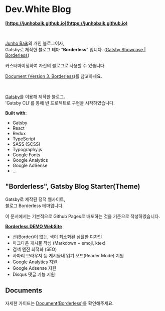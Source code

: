 # Dev.White Blog

**[https://junhobaik.github.io](https://junhobaik.github.io)**

<br/>

[Junho Baik](https://github.com/junhobaik)의 개인 블로그이자,  
Gatsby로 제작한 블로그 테마 "**Borderless**" 입니다. ([Gatsby Showcase | Borderless](https://www.gatsbyjs.org/showcase/junhobaik.github.io))


커스터마이징하여 자신의 블로그로 사용할 수 있습니다.

[Document (Version 3, Borderless)](<https://github.com/junhobaik/junhobaik.github.io/wiki/Document-(Borderless)>)를 참고하세요.

<br/>

[Gatsby](https://www.gatsbyjs.org/)를 이용해 제작한 블로그.  
'Gatsby CLI'를 통해 빈 프로젝트로 구현을 시작하였습니다.

**Built with:**

- Gatsby
- React
- Redux
- TypeScript
- SASS (SCSS)
- Typography.js
- Google Fonts
- Google Analytics
- Google AdSense
- ...

## "Borderless", Gatsby Blog Starter(Theme)

Gatsby로 제작된 정적 웹사이트,  
블로그 Borderless 테마입니다.

이 문서에서는 기본적으로 Github Pages로 배포하는 것을 기준으로 작성하였습니다.

**[Borderless DEMO WebSite](https://junhobaik.github.io)**

- 선(Border)이 없는, 색이 최소화된 심플한 디자인
- 마크다운 게시물 작성 (Markdown + emoji, ktex)
- 검색 엔진 최적화 (SEO)
- 사파리 브라우저 등 게시물내 읽기 모드(Reader Mode) 지원
- Google Analytics 지원
- Google Adsense 지원
- Disqus 댓글 기능 지원

## Documents

자세한 가이드는 [Document(Borderless)](<https://github.com/junhobaik/junhobaik.github.io/wiki/Document-(Borderless)>)를 확인해주세요.
